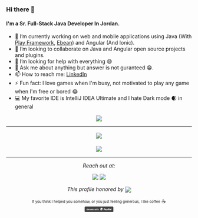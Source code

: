 ### Hi there 👋

#### I'm a Sr. Full-Stack Java Developer In Jordan.

- 🔭 I’m currently working on web and mobile applications using Java (With [Play Framework](https://www.playframework.com/), [Ebean](https://ebean.io/)) and Angular (And Ionic).
- 👯 I’m looking to collaborate on Java and Angular open source projects and plugins.
- 🤔 I’m looking for help with everything  😅
- 💬 Ask me about anything but answer is not guranteed 😁.
- 📫 How to reach me: <a href="https://www.linkedin.com/in/almothafar/">LinkedIn</a>
- ⚡ Fun fact: I love games when I'm busy, not motivated to play any game when I'm free or bored 😂
- 💻 My favorite IDE is IntelliJ IDEA Ultimate and I hate Dark mode 🌒 in general


<p align="center">
  <img align="center" src="https://skillicons.dev/icons?i=java,nodejs,git,github,angular,aws,bash,html,js,css,docker,firebase,mysql,postgres,idea&perline=8&theme=light">
</p>

<hr>

<p align="center">
  <img align="center" src="https://github-readme-stats.vercel.app/api?username=almothafar&show_icons=true&include_all_commits=true&count_private=true">
  <br/><br/>
  <img align="center" src="https://cr-ss-service.azurewebsites.net/api/ScreenShot?widget=summary&username=almothafar&width=495" width=495>
</p>

<hr>
<p align="center">
  <i>Reach out at:</i>

  <p align="center">
    <a href="https://www.linkedin.com/in/almothafar/" alt="Linkedin"><img src="https://user-images.githubusercontent.com/13887564/103286068-527b8880-49e8-11eb-9249-9877626421df.png"></a>
    <a href="https://almothafar.com" alt="My website" target="_blank"><img src="https://user-images.githubusercontent.com/13887564/103286179-7b9c1900-49e8-11eb-90b8-71f73f48fb2d.png"></a>
  </p>

  <p align="center">
    <i>This profile honored by</i>
      <img align="center" src="https://visitor-badge.glitch.me/badge?page_id=almothafar.visitor-badge">
  </p>
  <p align="center">
    <sub><sup>If you think I helped you somehow, or you just feeling generous, I like coffee</sup></sub> ☕
    <br><a href="https://paypal.me/almothafar/"><img src="grey.svg" height="15"></a>
  </p>
</p>

<!--
**almothafar/almothafar** is a ✨ _special_ ✨ repository because its `README.md` (this file) appears on your GitHub profile.

Here are some ideas to get you started:

- 🔭 I’m currently working on ...
- 🌱 I’m currently learning ...
- 👯 I’m looking to collaborate on ...
- 🤔 I’m looking for help with ...
- 💬 Ask me about ...
- 📫 How to reach me: ...
- 😄 Pronouns: ...
- ⚡ Fun fact: ...
-->
